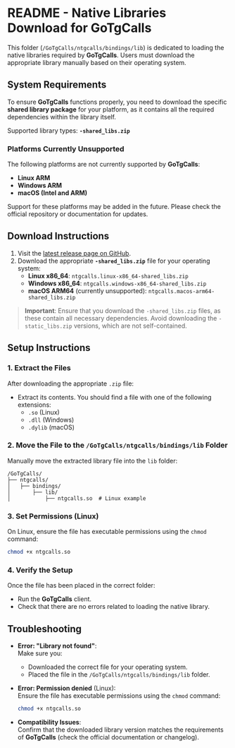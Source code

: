 # README - Native Libraries Download for GoTgCalls

This folder (`/GoTgCalls/ntgcalls/bindings/lib`) is dedicated to loading the native libraries required by **GoTgCalls**. Users must download the appropriate library manually based on their operating system.

## System Requirements

To ensure **GoTgCalls** functions properly, you need to download the specific **shared library package** for your platform, as it contains all the required dependencies within the library itself.

Supported library types: **`-shared_libs.zip`**

### Platforms Currently Unsupported
The following platforms are not currently supported by **GoTgCalls**:
- **Linux ARM**
- **Windows ARM**
- **macOS (Intel and ARM)**

Support for these platforms may be added in the future. Please check the official repository or documentation for updates.

## Download Instructions

1. Visit the [latest release page on GitHub](https://github.com/pytgcalls/ntgcalls/releases/latest).
2. Download the appropriate **`-shared_libs.zip`** file for your operating system:
    - **Linux x86_64**: `ntgcalls.linux-x86_64-shared_libs.zip`
    - **Windows x86_64**: `ntgcalls.windows-x86_64-shared_libs.zip`
    - **macOS ARM64** (currently unsupported): `ntgcalls.macos-arm64-shared_libs.zip`

> **Important**: Ensure that you download the `-shared_libs.zip` files, as these contain all necessary dependencies. Avoid downloading the `-static_libs.zip` versions, which are not self-contained.

## Setup Instructions

### 1. Extract the Files
After downloading the appropriate `.zip` file:
- Extract its contents. You should find a file with one of the following extensions:
    - `.so` (Linux)
    - `.dll` (Windows)
    - `.dylib` (macOS)

### 2. Move the File to the `/GoTgCalls/ntgcalls/bindings/lib` Folder
Manually move the extracted library file into the `lib` folder:
```
/GoTgCalls/
├── ntgcalls/
│   ├── bindings/
│       ├── lib/
│           ├── ntgcalls.so  # Linux example
```

### 3. Set Permissions (Linux)
On Linux, ensure the file has executable permissions using the `chmod` command:
```bash
chmod +x ntgcalls.so
```

### 4. Verify the Setup
Once the file has been placed in the correct folder:
- Run the **GoTgCalls** client.
- Check that there are no errors related to loading the native library.

## Troubleshooting

- **Error: "Library not found"**:  
  Make sure you:
    - Downloaded the correct file for your operating system.
    - Placed the file in the `/GoTgCalls/ntgcalls/bindings/lib` folder.

- **Error: Permission denied** (Linux):  
  Ensure the file has executable permissions using the `chmod` command:
  ```bash
  chmod +x ntgcalls.so
  ```

- **Compatibility Issues**:  
  Confirm that the downloaded library version matches the requirements of **GoTgCalls** (check the official documentation or changelog).